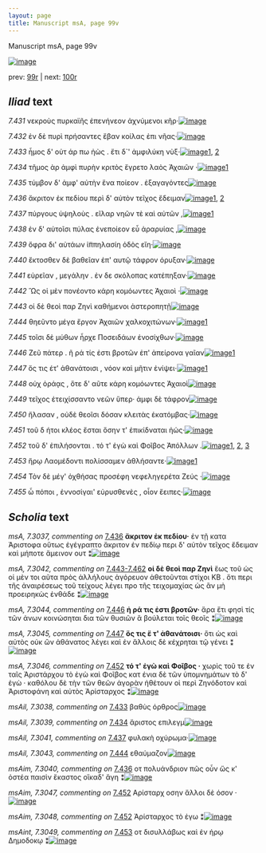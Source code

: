 ```yaml
---
layout: page
title: Manuscript msA, page 99v
---
```


Manuscript msA, page 99v

[![image](http://www.homermultitext.org/iipsrv?OBJ=IIP,1.0&FIF=/project/homer/pyramidal/deepzoom/hmt/vaimg/2017a/VA099VN_0602.tif&WID=100&CVT=JPEG)](http://www.homermultitext.org/ict2/?urn=urn:cite2:hmt:vaimg.2017a:VA099VN_0602)

prev:  [99r](../99r/) | next:  [100r](../100r/)

## *Iliad* text

*7.431* <a id="7.431"/> νεκροὺς πυρκαϊῆς ἐπενήνεον ἀχνύμενοι κῆρ·[![image](http://www.homermultitext.org/iipsrv?OBJ=IIP,1.0&FIF=/project/homer/pyramidal/deepzoom/hmt/vaimg/2017a/VA099VN_0602.tif&RGN=0.4535,0.2337,0.4334,0.0308&WID=1000&CVT=JPEG)](http://www.homermultitext.org/ict2/?urn=urn:cite2:hmt:vaimg.2017a:VA099VN_0602@0.4535,0.2337,0.4334,0.0308)

*7.432* <a id="7.432"/> ἐν δὲ πυρὶ πρήσαντες ἔβαν κοίλας ἐπι νῆας·[![image](http://www.homermultitext.org/iipsrv?OBJ=IIP,1.0&FIF=/project/homer/pyramidal/deepzoom/hmt/vaimg/2017a/VA099VN_0602.tif&RGN=0.4535,0.2554,0.4274,0.0308&WID=1000&CVT=JPEG)](http://www.homermultitext.org/ict2/?urn=urn:cite2:hmt:vaimg.2017a:VA099VN_0602@0.4535,0.2554,0.4274,0.0308)

*7.433* <a id="7.433"/> ἦμος δ' οὐτ άρ πω ἠὼς . ἔτι δ`' ἀμφιλύκη νὺξ·[![image](http://www.homermultitext.org/iipsrv?OBJ=IIP,1.0&FIF=/project/homer/pyramidal/deepzoom/hmt/vaimg/2017a/VA099VN_0602.tif&RGN=0.4334,0.2742,0.4334,0.0308&WID=1000&CVT=JPEG)](http://www.homermultitext.org/ict2/?urn=urn:cite2:hmt:vaimg.2017a:VA099VN_0602@0.4334,0.2742,0.4334,0.0308)[1](#msAil_7.3038), [2](#msA_7.3035)

*7.434* <a id="7.434"/> τῆμος ὰρ ἀμφὶ πυρὴν κριτὸς ἔγρετο λαὸς Ἀχαιῶν ·[![image](http://www.homermultitext.org/iipsrv?OBJ=IIP,1.0&FIF=/project/homer/pyramidal/deepzoom/hmt/vaimg/2017a/VA099VN_0602.tif&RGN=0.4515,0.29,0.4374,0.0331&WID=1000&CVT=JPEG)](http://www.homermultitext.org/ict2/?urn=urn:cite2:hmt:vaimg.2017a:VA099VN_0602@0.4515,0.29,0.4374,0.0331)[1](#msAil_7.3039)

*7.435* <a id="7.435"/> τύμβον δ' ἀμφ' αὐτὴν ἕνα ποίεον . ἐξαγαγόντες[![image](http://www.homermultitext.org/iipsrv?OBJ=IIP,1.0&FIF=/project/homer/pyramidal/deepzoom/hmt/vaimg/2017a/VA099VN_0602.tif&RGN=0.4535,0.311,0.4224,0.0331&WID=1000&CVT=JPEG)](http://www.homermultitext.org/ict2/?urn=urn:cite2:hmt:vaimg.2017a:VA099VN_0602@0.4535,0.311,0.4224,0.0331)

*7.436* <a id="7.436"/> ἄκριτον ἐκ πεδίου περὶ δ' αὐτὸν τεῖχος ἔδειμαν[![image](http://www.homermultitext.org/iipsrv?OBJ=IIP,1.0&FIF=/project/homer/pyramidal/deepzoom/hmt/vaimg/2017a/VA099VN_0602.tif&RGN=0.4434,0.3291,0.4525,0.0331&WID=1000&CVT=JPEG)](http://www.homermultitext.org/ict2/?urn=urn:cite2:hmt:vaimg.2017a:VA099VN_0602@0.4434,0.3291,0.4525,0.0331)[1](#msAim_7.3040), [2](#msA_7.3037)

*7.437* <a id="7.437"/> πύργους ὑψηλοὺς . εῖλαρ νηῶν τὲ καὶ αὐτῶν ,[![image](http://www.homermultitext.org/iipsrv?OBJ=IIP,1.0&FIF=/project/homer/pyramidal/deepzoom/hmt/vaimg/2017a/VA099VN_0602.tif&RGN=0.4575,0.3509,0.4124,0.0301&WID=1000&CVT=JPEG)](http://www.homermultitext.org/ict2/?urn=urn:cite2:hmt:vaimg.2017a:VA099VN_0602@0.4575,0.3509,0.4124,0.0301)[1](#msAil_7.3041)

*7.438* <a id="7.438"/> ἐν δ' αὐτοῖσι πύλας ἐνεποίεον εὖ ἀραρυίας ,[![image](http://www.homermultitext.org/iipsrv?OBJ=IIP,1.0&FIF=/project/homer/pyramidal/deepzoom/hmt/vaimg/2017a/VA099VN_0602.tif&RGN=0.4565,0.3704,0.4124,0.0301&WID=1000&CVT=JPEG)](http://www.homermultitext.org/ict2/?urn=urn:cite2:hmt:vaimg.2017a:VA099VN_0602@0.4565,0.3704,0.4124,0.0301)

*7.439* <a id="7.439"/> ὄφρα δι' αὐτάων ἱ̈ππηλασίη ὁδὸς εἴη·[![image](http://www.homermultitext.org/iipsrv?OBJ=IIP,1.0&FIF=/project/homer/pyramidal/deepzoom/hmt/vaimg/2017a/VA099VN_0602.tif&RGN=0.4565,0.3914,0.3524,0.0301&WID=1000&CVT=JPEG)](http://www.homermultitext.org/ict2/?urn=urn:cite2:hmt:vaimg.2017a:VA099VN_0602@0.4565,0.3914,0.3524,0.0301)

*7.440* <a id="7.440"/> ἔκτοσθεν δὲ βαθεῖαν ἐπ' αυτῷ τάφρον όρυξαν·[![image](http://www.homermultitext.org/iipsrv?OBJ=IIP,1.0&FIF=/project/homer/pyramidal/deepzoom/hmt/vaimg/2017a/VA099VN_0602.tif&RGN=0.4535,0.4042,0.4384,0.0346&WID=1000&CVT=JPEG)](http://www.homermultitext.org/ict2/?urn=urn:cite2:hmt:vaimg.2017a:VA099VN_0602@0.4535,0.4042,0.4384,0.0346)

*7.441* <a id="7.441"/> εὐρεῖαν , μεγάλην . ἐν δε σκόλοπας κατέπηξαν·[![image](http://www.homermultitext.org/iipsrv?OBJ=IIP,1.0&FIF=/project/homer/pyramidal/deepzoom/hmt/vaimg/2017a/VA099VN_0602.tif&RGN=0.4555,0.4252,0.4314,0.0346&WID=1000&CVT=JPEG)](http://www.homermultitext.org/ict2/?urn=urn:cite2:hmt:vaimg.2017a:VA099VN_0602@0.4555,0.4252,0.4314,0.0346)

*7.442* <a id="7.442"/> Ὣς οἱ μὲν πονέοντο κάρη κομόωντες Ἀχαιοὶ ·[![image](http://www.homermultitext.org/iipsrv?OBJ=IIP,1.0&FIF=/project/homer/pyramidal/deepzoom/hmt/vaimg/2017a/VA099VN_0602.tif&RGN=0.4505,0.4418,0.4094,0.0346&WID=1000&CVT=JPEG)](http://www.homermultitext.org/ict2/?urn=urn:cite2:hmt:vaimg.2017a:VA099VN_0602@0.4505,0.4418,0.4094,0.0346)

*7.443* <a id="7.443"/> οἱ δὲ θεοὶ παρ Ζηνὶ καθήμενοι ἀστεροπητῇ[![image](http://www.homermultitext.org/iipsrv?OBJ=IIP,1.0&FIF=/project/homer/pyramidal/deepzoom/hmt/vaimg/2017a/VA099VN_0602.tif&RGN=0.4124,0.4598,0.4625,0.0346&WID=1000&CVT=JPEG)](http://www.homermultitext.org/ict2/?urn=urn:cite2:hmt:vaimg.2017a:VA099VN_0602@0.4124,0.4598,0.4625,0.0346)

*7.444* <a id="7.444"/> θηεῦντο μέγα ἔργον Ἀχαιῶν χαλκοχιτώνων·[![image](http://www.homermultitext.org/iipsrv?OBJ=IIP,1.0&FIF=/project/homer/pyramidal/deepzoom/hmt/vaimg/2017a/VA099VN_0602.tif&RGN=0.4134,0.4801,0.4625,0.0323&WID=1000&CVT=JPEG)](http://www.homermultitext.org/ict2/?urn=urn:cite2:hmt:vaimg.2017a:VA099VN_0602@0.4134,0.4801,0.4625,0.0323)[1](#msAil_7.3043)

*7.445* <a id="7.445"/> τοῖσι δὲ μύθων ἦρχε Ποσειδάων ἐνοσίχθων·[![image](http://www.homermultitext.org/iipsrv?OBJ=IIP,1.0&FIF=/project/homer/pyramidal/deepzoom/hmt/vaimg/2017a/VA099VN_0602.tif&RGN=0.4144,0.4989,0.4625,0.0323&WID=1000&CVT=JPEG)](http://www.homermultitext.org/ict2/?urn=urn:cite2:hmt:vaimg.2017a:VA099VN_0602@0.4144,0.4989,0.4625,0.0323)

*7.446* <a id="7.446"/> Ζεῦ πάτερ . ῆ ρά τίς ἐστι βροτῶν ἐπ' ἀπείρονα γαῖαν[![image](http://www.homermultitext.org/iipsrv?OBJ=IIP,1.0&FIF=/project/homer/pyramidal/deepzoom/hmt/vaimg/2017a/VA099VN_0602.tif&RGN=0.4194,0.5154,0.4675,0.0383&WID=1000&CVT=JPEG)](http://www.homermultitext.org/ict2/?urn=urn:cite2:hmt:vaimg.2017a:VA099VN_0602@0.4194,0.5154,0.4675,0.0383)[1](#msA_7.3044)

*7.447* <a id="7.447"/> ὅς τις έτ' ἀθανάτοισι , νόον καὶ μῆτιν ἐνίψει·[![image](http://www.homermultitext.org/iipsrv?OBJ=IIP,1.0&FIF=/project/homer/pyramidal/deepzoom/hmt/vaimg/2017a/VA099VN_0602.tif&RGN=0.4154,0.5372,0.4515,0.0316&WID=1000&CVT=JPEG)](http://www.homermultitext.org/ict2/?urn=urn:cite2:hmt:vaimg.2017a:VA099VN_0602@0.4154,0.5372,0.4515,0.0316)[1](#msA_7.3045)

*7.448* <a id="7.448"/> οὐχ ὁράᾳς , ὅτε δ' αῦτε κάρη κομόωντες Ἀχαιοὶ[![image](http://www.homermultitext.org/iipsrv?OBJ=IIP,1.0&FIF=/project/homer/pyramidal/deepzoom/hmt/vaimg/2017a/VA099VN_0602.tif&RGN=0.4274,0.5537,0.4625,0.0398&WID=1000&CVT=JPEG)](http://www.homermultitext.org/ict2/?urn=urn:cite2:hmt:vaimg.2017a:VA099VN_0602@0.4274,0.5537,0.4625,0.0398)

*7.449* <a id="7.449"/> τεῖχος ἐτειχίσσαντο νεῶν ὕπερ· ἀμφι δὲ τάφρον[![image](http://www.homermultitext.org/iipsrv?OBJ=IIP,1.0&FIF=/project/homer/pyramidal/deepzoom/hmt/vaimg/2017a/VA099VN_0602.tif&RGN=0.4274,0.5733,0.4625,0.0376&WID=1000&CVT=JPEG)](http://www.homermultitext.org/ict2/?urn=urn:cite2:hmt:vaimg.2017a:VA099VN_0602@0.4274,0.5733,0.4625,0.0376)

*7.450* <a id="7.450"/> ἤλασαν , οὐδὲ θεοῖσι δόσαν κλειτὰς ἑκατόμβας·[![image](http://www.homermultitext.org/iipsrv?OBJ=IIP,1.0&FIF=/project/homer/pyramidal/deepzoom/hmt/vaimg/2017a/VA099VN_0602.tif&RGN=0.4274,0.592,0.4725,0.0368&WID=1000&CVT=JPEG)](http://www.homermultitext.org/ict2/?urn=urn:cite2:hmt:vaimg.2017a:VA099VN_0602@0.4274,0.592,0.4725,0.0368)

*7.451* <a id="7.451"/> τοῦ δ ήτοι κλέος ἔσται ὅσην τ' ἐπικίδναται ἠώς·[![image](http://www.homermultitext.org/iipsrv?OBJ=IIP,1.0&FIF=/project/homer/pyramidal/deepzoom/hmt/vaimg/2017a/VA099VN_0602.tif&RGN=0.4264,0.6108,0.4655,0.0346&WID=1000&CVT=JPEG)](http://www.homermultitext.org/ict2/?urn=urn:cite2:hmt:vaimg.2017a:VA099VN_0602@0.4264,0.6108,0.4655,0.0346)

*7.452* <a id="7.452"/> τοῦ δ' ἐπιλήσονται . τό τ' ἐγὼ καὶ Φοῖβος Ἀπόλλων .[![image](http://www.homermultitext.org/iipsrv?OBJ=IIP,1.0&FIF=/project/homer/pyramidal/deepzoom/hmt/vaimg/2017a/VA099VN_0602.tif&RGN=0.4414,0.6311,0.4515,0.0338&WID=1000&CVT=JPEG)](http://www.homermultitext.org/ict2/?urn=urn:cite2:hmt:vaimg.2017a:VA099VN_0602@0.4414,0.6311,0.4515,0.0338)[1](#msAim_7.3048), [2](#msAim_7.3047), [3](#msA_7.3046)

*7.453* <a id="7.453"/> ἥρῳ Λαομέδοντι πολίσσαμεν ἀθλήσαντε·[![image](http://www.homermultitext.org/iipsrv?OBJ=IIP,1.0&FIF=/project/homer/pyramidal/deepzoom/hmt/vaimg/2017a/VA099VN_0602.tif&RGN=0.4294,0.6491,0.4344,0.0346&WID=1000&CVT=JPEG)](http://www.homermultitext.org/ict2/?urn=urn:cite2:hmt:vaimg.2017a:VA099VN_0602@0.4294,0.6491,0.4344,0.0346)[1](#msAint_7.3049)

*7.454* <a id="7.454"/> Τὸν δὲ μέγ' ὀχθήσας προσέφη νεφεληγερέτα Ζεύς ·[![image](http://www.homermultitext.org/iipsrv?OBJ=IIP,1.0&FIF=/project/homer/pyramidal/deepzoom/hmt/vaimg/2017a/VA099VN_0602.tif&RGN=0.4284,0.6634,0.4725,0.0391&WID=1000&CVT=JPEG)](http://www.homermultitext.org/ict2/?urn=urn:cite2:hmt:vaimg.2017a:VA099VN_0602@0.4284,0.6634,0.4725,0.0391)

*7.455* <a id="7.455"/> ὦ πόποι , ἐννοσίγαι' εὐρυσθενὲς , οἷον ἔειπες·[![image](http://www.homermultitext.org/iipsrv?OBJ=IIP,1.0&FIF=/project/homer/pyramidal/deepzoom/hmt/vaimg/2017a/VA099VN_0602.tif&RGN=0.4244,0.6852,0.4535,0.0346&WID=1000&CVT=JPEG)](http://www.homermultitext.org/ict2/?urn=urn:cite2:hmt:vaimg.2017a:VA099VN_0602@0.4244,0.6852,0.4535,0.0346)

## *Scholia* text

*msA, 7.3037, commenting on* [7.436](#7.436)  <a id="msA_7.3037"/> **ἄκριτον ἐκ πεδίου·** ἐν τῇ κατα Ἀριστοφα οὕτως ἐγέγραπτο ἄκριτον ἐν πεδίῳ περι δ' αὐτὸν τεῖχος ἔδειμαν καὶ μήποτε ἄμεινον ουτ ⁑[![image](http://www.homermultitext.org/iipsrv?OBJ=IIP,1.0&FIF=/project/homer/pyramidal/deepzoom/hmt/vaimg/2017a/VA099VN_0602.tif&RGN=0.1933,0.1553,0.6942,0.0213&WID=1000&CVT=JPEG)](http://www.homermultitext.org/ict2/?urn=urn:cite2:hmt:vaimg.2017a:VA099VN_0602@0.1933,0.1553,0.6942,0.0213)

*msA, 7.3042, commenting on* [7.443-7.462](#7.443-7.462)  <a id="msA_7.3042"/> **οἱ δὲ θεοὶ παρ Ζηνὶ** ἕως τοῦ ὡς οἱ μὲν τοι αῦτα πρὸς ἀλλήλους ἀγόρευον ἀθετοῦνται στίχοι KB . ὅτι περι τῆς ἀναιρέσεως τοῦ τείχους λέγει προ τῆς τειχομαχίας ὡς ἂν μὴ προειρηκὼς ἐνθάδε ⁑[![image](http://www.homermultitext.org/iipsrv?OBJ=IIP,1.0&FIF=/project/homer/pyramidal/deepzoom/hmt/vaimg/2017a/VA099VN_0602.tif&RGN=0.1958,0.4715,0.2067,0.0639&WID=1000&CVT=JPEG)](http://www.homermultitext.org/ict2/?urn=urn:cite2:hmt:vaimg.2017a:VA099VN_0602@0.1958,0.4715,0.2067,0.0639)

*msA, 7.3044, commenting on* [7.446](#7.446)  <a id="msA_7.3044"/> **ἠ ρά τις ἐστι βροτῶν·** ἄρα ἔτι φησὶ τίς τῶν ἀνων κοινώσηται δια τῶν θυσιῶν ἃ βούλεται τοῖς θεοῖς ⁑[![image](http://www.homermultitext.org/iipsrv?OBJ=IIP,1.0&FIF=/project/homer/pyramidal/deepzoom/hmt/vaimg/2017a/VA099VN_0602.tif&RGN=0.1992,0.5366,0.2008,0.0438&WID=1000&CVT=JPEG)](http://www.homermultitext.org/ict2/?urn=urn:cite2:hmt:vaimg.2017a:VA099VN_0602@0.1992,0.5366,0.2008,0.0438)

*msA, 7.3045, commenting on* [7.447](#7.447)  <a id="msA_7.3045"/> **ὅς τις ἕ τ' ἀθανάτοισι·** ὅτι ὡς καὶ αὐτὸς οὐκ ὢν ἀθάνατος λέγει καὶ ἐν ἄλλοις δὲ κέχρηται τῷ γένει ⁑[![image](http://www.homermultitext.org/iipsrv?OBJ=IIP,1.0&FIF=/project/homer/pyramidal/deepzoom/hmt/vaimg/2017a/VA099VN_0602.tif&RGN=0.2025,0.5798,0.2033,0.0451&WID=1000&CVT=JPEG)](http://www.homermultitext.org/ict2/?urn=urn:cite2:hmt:vaimg.2017a:VA099VN_0602@0.2025,0.5798,0.2033,0.0451)

*msA, 7.3046, commenting on* [7.452](#7.452)  <a id="msA_7.3046"/> **τό τ' ἐγὼ καὶ Φοῖβος ·** χωρὶς τοῦ τε ἐν ταῖς Ἀριστάρχου τὸ ἐγὼ καὶ Φοῖβος κατ ένια δὲ τῶν ὑπομνημάτων τὸ δ' ἐγὼ · καθόλου δὲ τὴν τῶν θεῶν ἀγορὰν ἠθέτουν οἱ περὶ Ζηνόδοτον καὶ Ἀριστοφάνη καὶ αὐτὸς Ἀρίσταρχος ⁑[![image](http://www.homermultitext.org/iipsrv?OBJ=IIP,1.0&FIF=/project/homer/pyramidal/deepzoom/hmt/vaimg/2017a/VA099VN_0602.tif&RGN=0.1992,0.6268,0.2133,0.0789&WID=1000&CVT=JPEG)](http://www.homermultitext.org/ict2/?urn=urn:cite2:hmt:vaimg.2017a:VA099VN_0602@0.1992,0.6268,0.2133,0.0789)

*msAil, 7.3038, commenting on* [7.433](#7.433)  <a id="msAil_7.3038"/> βαθὺς όρθρος[![image](http://www.homermultitext.org/iipsrv?OBJ=IIP,1.0&FIF=/project/homer/pyramidal/deepzoom/hmt/vaimg/2017a/VA099VN_0602.tif&RGN=0.7575,0.273,0.0642,0.0113&WID=1000&CVT=JPEG)](http://www.homermultitext.org/ict2/?urn=urn:cite2:hmt:vaimg.2017a:VA099VN_0602@0.7575,0.273,0.0642,0.0113)

*msAil, 7.3039, commenting on* [7.434](#7.434)  <a id="msAil_7.3039"/> ἄριστος επιλεγμ[![image](http://www.homermultitext.org/iipsrv?OBJ=IIP,1.0&FIF=/project/homer/pyramidal/deepzoom/hmt/vaimg/2017a/VA099VN_0602.tif&RGN=0.6767,0.2937,0.0675,0.0119&WID=1000&CVT=JPEG)](http://www.homermultitext.org/ict2/?urn=urn:cite2:hmt:vaimg.2017a:VA099VN_0602@0.6767,0.2937,0.0675,0.0119)

*msAil, 7.3041, commenting on* [7.437](#7.437)  <a id="msAil_7.3041"/> φυλακὴ οχύρωμα·[![image](http://www.homermultitext.org/iipsrv?OBJ=IIP,1.0&FIF=/project/homer/pyramidal/deepzoom/hmt/vaimg/2017a/VA099VN_0602.tif&RGN=0.6517,0.35,0.0775,0.0119&WID=1000&CVT=JPEG)](http://www.homermultitext.org/ict2/?urn=urn:cite2:hmt:vaimg.2017a:VA099VN_0602@0.6517,0.35,0.0775,0.0119)

*msAil, 7.3043, commenting on* [7.444](#7.444)  <a id="msAil_7.3043"/> εθαύμαζον[![image](http://www.homermultitext.org/iipsrv?OBJ=IIP,1.0&FIF=/project/homer/pyramidal/deepzoom/hmt/vaimg/2017a/VA099VN_0602.tif&RGN=0.4925,0.4847,0.0533,0.0113&WID=1000&CVT=JPEG)](http://www.homermultitext.org/ict2/?urn=urn:cite2:hmt:vaimg.2017a:VA099VN_0602@0.4925,0.4847,0.0533,0.0113)

*msAim, 7.3040, commenting on* [7.436](#7.436)  <a id="msAim_7.3040"/> οτ πολυάνδριον πῶς οὖν ὥς κ' ὀστέα παισὶν ἕκαστος οἵκαδ' ἄγη ⁑[![image](http://www.homermultitext.org/iipsrv?OBJ=IIP,1.0&FIF=/project/homer/pyramidal/deepzoom/hmt/vaimg/2017a/VA099VN_0602.tif&RGN=0.385,0.3406,0.0783,0.0576&WID=1000&CVT=JPEG)](http://www.homermultitext.org/ict2/?urn=urn:cite2:hmt:vaimg.2017a:VA099VN_0602@0.385,0.3406,0.0783,0.0576)

*msAim, 7.3047, commenting on* [7.452](#7.452)  <a id="msAim_7.3047"/> Αρίσταρχ oσην ἄλλοι δὲ όσον ·[![image](http://www.homermultitext.org/iipsrv?OBJ=IIP,1.0&FIF=/project/homer/pyramidal/deepzoom/hmt/vaimg/2017a/VA099VN_0602.tif&RGN=0.4,0.6393,0.0533,0.0263&WID=1000&CVT=JPEG)](http://www.homermultitext.org/ict2/?urn=urn:cite2:hmt:vaimg.2017a:VA099VN_0602@0.4,0.6393,0.0533,0.0263)

*msAim, 7.3048, commenting on* [7.452](#7.452)  <a id="msAim_7.3048"/> Ἀρίσταρχος τὸ ἐγω ⁑[![image](http://www.homermultitext.org/iipsrv?OBJ=IIP,1.0&FIF=/project/homer/pyramidal/deepzoom/hmt/vaimg/2017a/VA099VN_0602.tif&RGN=0.4017,0.6625,0.055,0.0313&WID=1000&CVT=JPEG)](http://www.homermultitext.org/ict2/?urn=urn:cite2:hmt:vaimg.2017a:VA099VN_0602@0.4017,0.6625,0.055,0.0313)

*msAint, 7.3049, commenting on* [7.453](#7.453)  <a id="msAint_7.3049"/> οτ δισυλλάβως καὶ ἐν ἡρῳ Δημοδοκῳ ⁑[![image](http://www.homermultitext.org/iipsrv?OBJ=IIP,1.0&FIF=/project/homer/pyramidal/deepzoom/hmt/vaimg/2017a/VA099VN_0602.tif&RGN=0.855,0.65,0.0525,0.0269&WID=1000&CVT=JPEG)](http://www.homermultitext.org/ict2/?urn=urn:cite2:hmt:vaimg.2017a:VA099VN_0602@0.855,0.65,0.0525,0.0269)